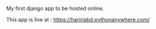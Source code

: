 My first django app to be hosted online.

This app is live at : https://haririabd.pythonanywhere.com/

